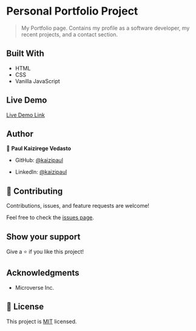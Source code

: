 # Personal Portfolio Project

> My Portfolio page. Contains my profile as a software developer, my recent projects, and a contact section.

## Built With

- HTML
- CSS
- Vanilla JavaScript

## Live Demo

[Live Demo Link](https://kaizipaul.github.io/portfolio-project/)

## Author

👤 **Paul Kaizirege Vedasto**

- GitHub: [@kaizipaul](https://github.com/kaizipaul)

- LinkedIn: [@kaizipaul](https://www.linkedin.com/in/kaizipaul/)

## 🤝 Contributing

Contributions, issues, and feature requests are welcome!

Feel free to check the [issues page](../../issues/).

## Show your support

Give a ⭐️ if you like this project!

## Acknowledgments

- Microverse Inc.

## 📝 License

This project is [MIT](./LICENSE) licensed.
